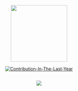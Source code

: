 <div align="center">
  <a href="https://github.com/Anacrisstina1">
  <img height="180em" src="https://github-readme-stats.vercel.app/api?username=Anacrisstina1&show_icons=true&theme=dracula&include_all_commits=true&count_private=true"/>
</div>
<p align="center"> 
    <img alt="Contribution-In-The-Last-Year" src="https://github-profile-summary-cards.vercel.app/api/cards/profile-details?username=AnaCrisstina1&theme=dracula"/> 
</p>
<div align="center">
    <h2>
        <img src="https://user-images.githubusercontent.com/49248449/144116426-307bc795-ce75-4690-9cb1-4a0a3a258647.png" style="max-width: 100%;">
    
</div>
